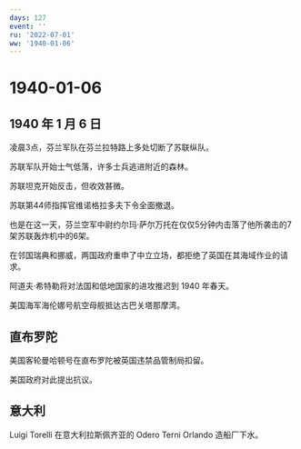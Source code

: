 ```yaml
---
days: 127
event: ''
ru: '2022-07-01'
ww: '1940-01-06'
---
```


# 1940-01-06

## 1940 年 1 月 6 日

凌晨3点，芬兰军队在芬兰拉特路上多处切断了苏联纵队。

苏联军队开始士气低落，许多士兵逃进附近的森林。

苏联坦克开始反击，但收效甚微。

苏联第44师指挥官维诺格拉多夫下令全面撤退。

也是在这一天，芬兰空军中尉约尔玛·萨尔万托在仅仅5分钟内击落了他所袭击的7架苏联轰炸机中的6架。

在邻国瑞典和挪威，两国政府重申了中立立场，都拒绝了英国在其海域作业的请求。

阿道夫·希特勒将对法国和低地国家的进攻推迟到 1940 年春天。

美国海军海伦娜号航空母舰抵达古巴关塔那摩湾。

## 直布罗陀

美国客轮曼哈顿号在直布罗陀被英国违禁品管制局扣留。

美国政府对此提出抗议。

## 意大利

Luigi Torelli 在意大利拉斯佩齐亚的 Odero Terni Orlando 造船厂下水。